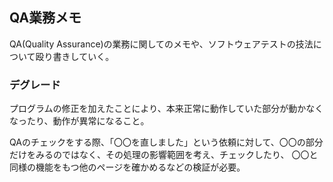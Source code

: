 ## QA業務メモ

QA(Quality Assurance)の業務に関してのメモや、ソフトウェアテストの技法について殴り書きしていく。

### デグレード

プログラムの修正を加えたことにより、本来正常に動作していた部分が動かなくなったり、動作が異常になること。

QAのチェックをする際、「〇〇を直しました」という依頼に対して、〇〇の部分だけをみるのではなく、その処理の影響範囲を考え、チェックしたり、
〇〇と同様の機能をもつ他のページを確かめるなどの検証が必要。
